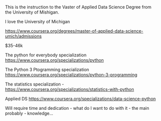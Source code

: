 This is the instruction to the Vaster of Applied Data Science Degree from the University
of Mishigan.

I love the University of Michigan

https://www.coursera.org/degrees/master-of-applied-data-science-umich/admissions

$35-46k 

The python for everybody specialization https://www.coursera.org/specializations/python 

The Python 3 Ptogramming specialization https://www.coursera.org/specializations/python-3-programming

The statistics specialization - https://www.coursera.org/specializations/statistics-with-python

Applied DS https://www.coursera.org/specializations/data-science-python

Will require time and dedication - what do I want to do with it - the main probably - knowledge...


